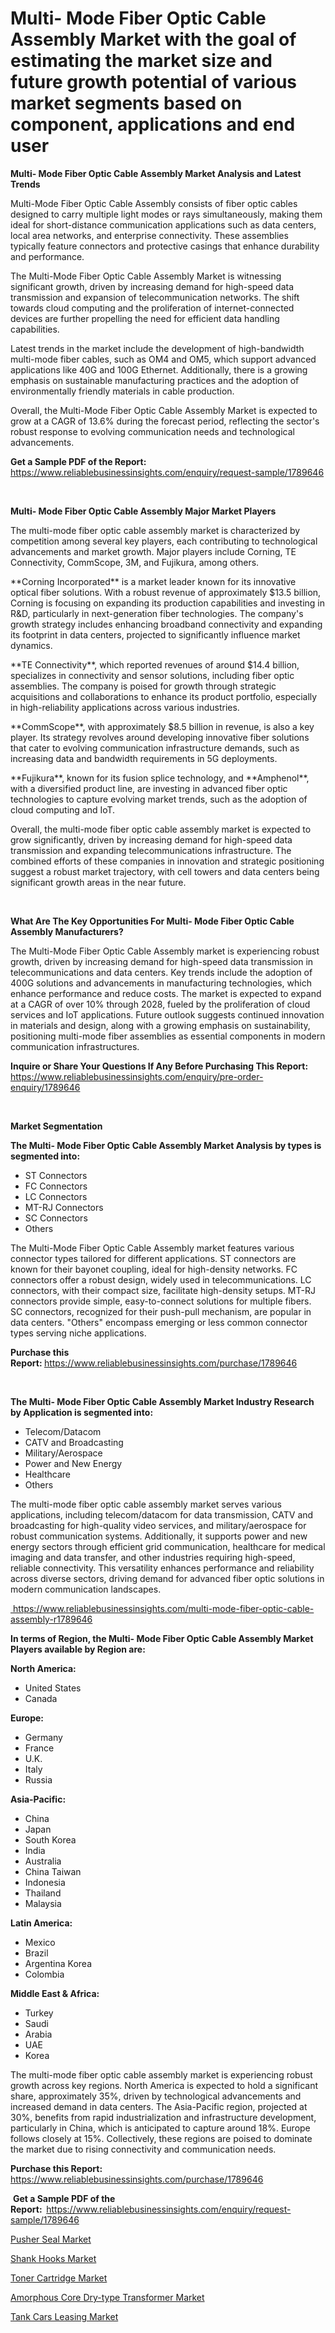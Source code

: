 <p><h1>Multi- Mode Fiber Optic Cable Assembly Market with the goal of estimating the market size and future growth potential of various market segments based on component, applications and end user</h1></p><p><strong>Multi- Mode Fiber Optic Cable Assembly Market Analysis and Latest Trends</strong></p>
<p><p>Multi-Mode Fiber Optic Cable Assembly consists of fiber optic cables designed to carry multiple light modes or rays simultaneously, making them ideal for short-distance communication applications such as data centers, local area networks, and enterprise connectivity. These assemblies typically feature connectors and protective casings that enhance durability and performance. </p><p>The Multi-Mode Fiber Optic Cable Assembly Market is witnessing significant growth, driven by increasing demand for high-speed data transmission and expansion of telecommunication networks. The shift towards cloud computing and the proliferation of internet-connected devices are further propelling the need for efficient data handling capabilities. </p><p>Latest trends in the market include the development of high-bandwidth multi-mode fiber cables, such as OM4 and OM5, which support advanced applications like 40G and 100G Ethernet. Additionally, there is a growing emphasis on sustainable manufacturing practices and the adoption of environmentally friendly materials in cable production. </p><p>Overall, the Multi-Mode Fiber Optic Cable Assembly Market is expected to grow at a CAGR of 13.6% during the forecast period, reflecting the sector's robust response to evolving communication needs and technological advancements.</p></p>
<p><strong>Get a Sample PDF of the Report:&nbsp;</strong> <a href="https://www.reliablebusinessinsights.com/enquiry/request-sample/1789646?utm_campaign=2446&utm_medium=2&utm_source=Github&utm_content=ia&utm_term=25032025&utm_id=multi-mode-fiber-optic-cable-assembly">https://www.reliablebusinessinsights.com/enquiry/request-sample/1789646</a></p>
<p>&nbsp;</p>
<p><strong>Multi- Mode Fiber Optic Cable Assembly Major Market Players</strong></p>
<p><p>The multi-mode fiber optic cable assembly market is characterized by competition among several key players, each contributing to technological advancements and market growth. Major players include Corning, TE Connectivity, CommScope, 3M, and Fujikura, among others.</p><p>**Corning Incorporated** is a market leader known for its innovative optical fiber solutions. With a robust revenue of approximately $13.5 billion, Corning is focusing on expanding its production capabilities and investing in R&D, particularly in next-generation fiber technologies. The company's growth strategy includes enhancing broadband connectivity and expanding its footprint in data centers, projected to significantly influence market dynamics.</p><p>**TE Connectivity**, which reported revenues of around $14.4 billion, specializes in connectivity and sensor solutions, including fiber optic assemblies. The company is poised for growth through strategic acquisitions and collaborations to enhance its product portfolio, especially in high-reliability applications across various industries.</p><p>**CommScope**, with approximately $8.5 billion in revenue, is also a key player. Its strategy revolves around developing innovative fiber solutions that cater to evolving communication infrastructure demands, such as increasing data and bandwidth requirements in 5G deployments.</p><p>**Fujikura**, known for its fusion splice technology, and **Amphenol**, with a diversified product line, are investing in advanced fiber optic technologies to capture evolving market trends, such as the adoption of cloud computing and IoT.</p><p>Overall, the multi-mode fiber optic cable assembly market is expected to grow significantly, driven by increasing demand for high-speed data transmission and expanding telecommunications infrastructure. The combined efforts of these companies in innovation and strategic positioning suggest a robust market trajectory, with cell towers and data centers being significant growth areas in the near future.</p></p>
<p>&nbsp;</p>
<p><strong>What Are The Key Opportunities For Multi- Mode Fiber Optic Cable Assembly Manufacturers?</strong></p>
<p><p>The Multi-Mode Fiber Optic Cable Assembly market is experiencing robust growth, driven by increasing demand for high-speed data transmission in telecommunications and data centers. Key trends include the adoption of 400G solutions and advancements in manufacturing technologies, which enhance performance and reduce costs. The market is expected to expand at a CAGR of over 10% through 2028, fueled by the proliferation of cloud services and IoT applications. Future outlook suggests continued innovation in materials and design, along with a growing emphasis on sustainability, positioning multi-mode fiber assemblies as essential components in modern communication infrastructures.</p></p>
<p><strong>Inquire or Share Your Questions If Any Before Purchasing This Report:</strong> <a href="https://www.reliablebusinessinsights.com/enquiry/pre-order-enquiry/1789646?utm_campaign=2446&utm_medium=2&utm_source=Github&utm_content=ia&utm_term=25032025&utm_id=multi-mode-fiber-optic-cable-assembly">https://www.reliablebusinessinsights.com/enquiry/pre-order-enquiry/1789646</a></p>
<p>&nbsp;</p>
<p><strong>Market Segmentation</strong></p>
<p><strong>The Multi- Mode Fiber Optic Cable Assembly Market Analysis by types is segmented into:</strong></p>
<p><ul><li>ST Connectors</li><li>FC Connectors</li><li>LC Connectors</li><li>MT-RJ Connectors</li><li>SC Connectors</li><li>Others</li></ul></p>
<p><p>The Multi-Mode Fiber Optic Cable Assembly market features various connector types tailored for different applications. ST connectors are known for their bayonet coupling, ideal for high-density networks. FC connectors offer a robust design, widely used in telecommunications. LC connectors, with their compact size, facilitate high-density setups. MT-RJ connectors provide simple, easy-to-connect solutions for multiple fibers. SC connectors, recognized for their push-pull mechanism, are popular in data centers. "Others" encompass emerging or less common connector types serving niche applications.</p></p>
<p><strong>Purchase this Report:&nbsp;</strong><a href="https://www.reliablebusinessinsights.com/purchase/1789646?utm_campaign=2446&utm_medium=2&utm_source=Github&utm_content=ia&utm_term=25032025&utm_id=multi-mode-fiber-optic-cable-assembly">https://www.reliablebusinessinsights.com/purchase/1789646</a></p>
<p>&nbsp;</p>
<p><strong>The Multi- Mode Fiber Optic Cable Assembly Market Industry Research by Application is segmented into:</strong></p>
<p><ul><li>Telecom/Datacom</li><li>CATV and Broadcasting</li><li>Military/Aerospace</li><li>Power and New Energy</li><li>Healthcare</li><li>Others</li></ul></p>
<p><p>The multi-mode fiber optic cable assembly market serves various applications, including telecom/datacom for data transmission, CATV and broadcasting for high-quality video services, and military/aerospace for robust communication systems. Additionally, it supports power and new energy sectors through efficient grid communication, healthcare for medical imaging and data transfer, and other industries requiring high-speed, reliable connectivity. This versatility enhances performance and reliability across diverse sectors, driving demand for advanced fiber optic solutions in modern communication landscapes.</p></p>
<p><a href="https://www.reliablebusinessinsights.com/multi-mode-fiber-optic-cable-assembly-r1789646?utm_campaign=2446&utm_medium=2&utm_source=Github&utm_content=ia&utm_term=25032025&utm_id=multi-mode-fiber-optic-cable-assembly">&nbsp;https://www.reliablebusinessinsights.com/multi-mode-fiber-optic-cable-assembly-r1789646</a></p>
<p><strong>In terms of Region, the Multi- Mode Fiber Optic Cable Assembly Market Players available by Region are:</strong></p>
<p>
    <p> <strong> North America: </strong>
        <ul>
            <li>United States</li>
            <li>Canada</li>
        </ul>
        </p> 
    <p> <strong> Europe: </strong>
        <ul>
            <li>Germany</li>
            <li>France</li>
            <li>U.K.</li>
            <li>Italy</li>
            <li>Russia</li>
        </ul>
        </p> 
    <p> <strong> Asia-Pacific: </strong>
        <ul>
            <li>China</li>
            <li>Japan</li>
            <li>South Korea</li>
            <li>India</li>
            <li>Australia</li>
            <li>China Taiwan</li>
            <li>Indonesia</li>
            <li>Thailand</li>
            <li>Malaysia</li>
        </ul>
        </p> 
    <p> <strong> Latin America: </strong>
        <ul>
            <li>Mexico</li>
            <li>Brazil</li>
            <li>Argentina Korea</li>
            <li>Colombia</li>
        </ul>
        </p> 
    <p> <strong> Middle East & Africa: </strong>
        <ul>
            <li>Turkey</li>
            <li>Saudi</li>
            <li>Arabia</li>
            <li>UAE</li>
            <li>Korea</li>
        </ul>
    </p>
    </p>
<p><p>The multi-mode fiber optic cable assembly market is experiencing robust growth across key regions. North America is expected to hold a significant share, approximately 35%, driven by technological advancements and increased demand in data centers. The Asia-Pacific region, projected at 30%, benefits from rapid industrialization and infrastructure development, particularly in China, which is anticipated to capture around 18%. Europe follows closely at 15%. Collectively, these regions are poised to dominate the market due to rising connectivity and communication needs.</p></p>
<p><strong>Purchase this Report: </strong><a href="https://www.reliablebusinessinsights.com/purchase/1789646?utm_campaign=2446&utm_medium=2&utm_source=Github&utm_content=ia&utm_term=25032025&utm_id=multi-mode-fiber-optic-cable-assembly">https://www.reliablebusinessinsights.com/purchase/1789646</a></p>
<p>&nbsp;<strong>Get a Sample PDF of the Report:&nbsp;&nbsp;</strong><a href="https://www.reliablebusinessinsights.com/enquiry/request-sample/1789646?utm_campaign=2446&utm_medium=2&utm_source=Github&utm_content=ia&utm_term=25032025&utm_id=multi-mode-fiber-optic-cable-assembly">https://www.reliablebusinessinsights.com/enquiry/request-sample/1789646</a></p>
<p><strong></strong></p>
<p><p><a href="https://www.linkedin.com/pulse/disruption-innovation-pusher-seal-industry-market-analysis-future-48p5f?utm_campaign=2446&utm_medium=2&utm_source=Github&utm_content=ia&utm_term=25032025&utm_id=multi-mode-fiber-optic-cable-assembly">Pusher Seal Market</a></p><p><a href="https://www.linkedin.com/pulse/shank-hooks-market-evolution-key-trends-regional-dynamics-ty75f?utm_campaign=2446&utm_medium=2&utm_source=Github&utm_content=ia&utm_term=25032025&utm_id=multi-mode-fiber-optic-cable-assembly">Shank Hooks Market</a></p><p><a href="https://www.linkedin.com/pulse/toner-cartridge-market-trend-projected-continue-rapid-growth-prj3f?utm_campaign=2446&utm_medium=2&utm_source=Github&utm_content=ia&utm_term=25032025&utm_id=multi-mode-fiber-optic-cable-assembly">Toner Cartridge Market</a></p><p><a href="https://github.com/janustabarf2/Market-Research-Report-List-1/blob/main/amorphous-core-dry-type-transformer-market.md?utm_campaign=2446&utm_medium=2&utm_source=Github&utm_content=ia&utm_term=25032025&utm_id=multi-mode-fiber-optic-cable-assembly">Amorphous Core Dry-type Transformer Market</a></p><p><a href="https://github.com/calizlewin2f/Market-Research-Report-List-1/blob/main/tank-cars-leasing-market.md?utm_campaign=2446&utm_medium=2&utm_source=Github&utm_content=ia&utm_term=25032025&utm_id=multi-mode-fiber-optic-cable-assembly">Tank Cars Leasing Market</a></p></p>